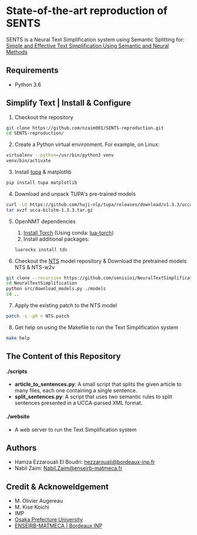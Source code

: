 # State-of-the-art reproduction of SENTS

SENTS is a Neural Text Simplification system using Semantic Splitting for: 
[Simple and Effective Text Simplification Using Semantic and Neural Methods](http://www.aclweb.org/anthology/P18-1016)


## Requirements
- Python 3.6


## Simplify Text | Install & Configure

1. Checkout the repository
~~~bash
git clone https://github.com/nzaim001/SENTS-reproduction.git
cd SENTS-reproduction/
~~~

2. Create a Python virtual environment. For example, on Linux:
~~~bash
virtualenv --python=/usr/bin/python3 venv
venv/bin/activate
~~~

3. Install [tupa](https://github.com/danielhers/tupa) & matplotlib
~~~bash
pip install tupa matplotlib
~~~

4. Download and unpack TUPA's pre-trained models
~~~bash
curl -LO https://github.com/huji-nlp/tupa/releases/download/v1.3.3/ucca-bilstm-1.3.3.tar.gz
tar xvzf ucca-bilstm-1.3.3.tar.gz
~~~

5. OpenNMT dependencies
	1. [Install Torch](http://torch.ch/docs/getting-started.html) (Using conda: [lua-torch](https://anaconda.org/alexbw/lua-torch))
	2. Install additional packages:
	~~~bash
	luarocks install tds
	~~~

6. Checkout the [NTS](https://github.com/senisioi/NeuralTextSimplification) model repository & Download the pretrained models NTS & NTS-w2v
~~~bash
git clone --recursive https://github.com/senisioi/NeuralTextSimplification.git
cd NeuralTextSimplification
python src/download_models.py ./models
cd ..
~~~

7. Apply the existing patch to the NTS model
~~~bash
patch -s -p0 < NTS.patch
~~~

8. Get help on using the Makefile to run the Text Simplification system
~~~bash
make help
~~~


## The Content of this Repository

#### ./scripts
- **article_to_sentences.py**: A small script that splits the given article to many files, each one containing a single sentence. 
- **split_sentences.py**: A script that uses two semantic rules to split sentences presented in a UCCA-parsed XML format. 

#### ./website
* A web server to run the Text Simplification system
 

## Authors 
* Hamza Ezzarouali El Boudri: hezzarouali@bordeaux-inp.fr
* Nabil Zaim: Nabil.Zaim@enseirb-matmeca.fr


## Credit & Acknoweldgement
* M. Olivier Augereau
* M. Kise Koichi
* IMP
* [Osaka Prefecture University](https://www.osakafu-u.ac.jp/en/)
* [ENSEIRB-MATMECA | Bordeaux INP](https://enseirb-matmeca.bordeaux-inp.fr/fr)